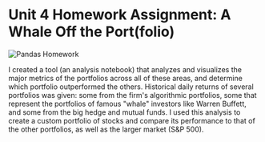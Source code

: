 # Unit 4 Homework Assignment: A Whale Off the Port(folio)

![Pandas Homework](https://nu.bootcampcontent.com/NU-Coding-Bootcamp/nu-chi-fin-pt-10-2020-u-c/raw/master/04-Pandas/Homework/Images/portfolio-analysis.png)

I created a tool (an analysis notebook) that analyzes and visualizes the major metrics of the portfolios across all of these areas, and determine which portfolio outperformed the others. Historical daily returns of several portfolios was given: some from the firm's algorithmic portfolios, some that represent the portfolios of famous "whale" investors like Warren Buffett, and some from the big hedge and mutual funds. I used this analysis to create a custom portfolio of stocks and compare its performance to that of the other portfolios, as well as the larger market (S&P 500).
